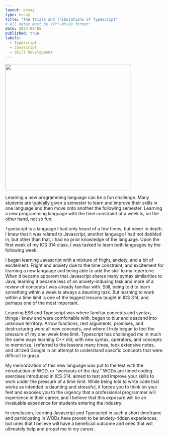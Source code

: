 ```yaml
---
layout: essay
type: essay
title: "The Trials and Tribulations of Typescript"
# All dates must be YYYY-MM-DD format!
date: 2024-09-05
published: true
labels:
  - Typescript
  - Javascript
  - Skill Development
---
```


<img width="400px" class="rounded float-start pe-4" src="../img/time.png">
 
Learning a new programming language can be a fun challenge. Many students are typically given a semester to learn and improve their skills in one language and then move onto another the following semester. Learning a new programming language with the time constraint of a week is, on the other hand, not so fun.
 
Typescript is a language I had only heard of a few times, but never in depth. I knew that it was related to Javascript, another language I had not dabbled in, but other than that, I had no prior knowledge of the language. Upon the first week of my ICS 314 class, I was tasked to learn both languages by the following week.
 
I began learning Javascript with a mixture of fright, anxiety, and a bit of excitement. Fright and anxiety due to the time constraint, and excitement for learning a new language and being able to add the skill to my repertoire. When it became apparent that Javascript shares many syntax similarities to Java, learning it became less of an anxiety-inducing task and more of a review of concepts I was already familiar with. Still, being told to learn something within a week is always a daunting task. But learning to work within a time limit is one of the biggest lessons taught in ICS 314, and perhaps one of the most important.
 
Learning ES6 and Typescript was where familiar concepts and syntax, things I knew and were comfortable with, began to blur and descend into unknown territory. Arrow functions, rest arguments, promises, and destructuring were all new concepts, and where I truly began to feel the pressure of my one-week time limit. Typescript has challenged me in much the same ways learning C++ did, with new syntax, operators, and concepts to memorize. I referred to the lessons many times, took extensive notes, and utilized Google in an attempt to understand specific concepts that were difficult to grasp.
 
My memorization of this new language was put to the test with the introduction of WOD, or “workouts of the day.” WODs are timed coding exercises introduced in ICS 314, aimed to test and improve your skills to work under the pressure of a time limit. While being told to write code that works as intended is daunting and stressful, it forces you to think on your feet and exposes you to the urgency that a professional programmer will experience in their career, and I believe that this exposure will be an invaluable experience for students entering the industry.
 
In conclusion, learning Javascript and Typescript in such a short timeframe and participating in WODs have proven to be anxiety-ridden experiences, but ones that I believe will have a beneficial outcome and ones that will ultimately help and propel me in my career.
